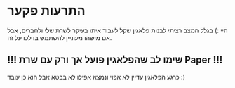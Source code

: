 # התרעות פקער
היי :) בגלל המצב רציתי לבנות פלאגין שקל לעבוד איתו בעיקר לשרת שלי ולחברים, אבל אם מישהו מעוניין להשתמש בו לכו על זה.

## !!! שימו לב שהפלאגין פועל אך ורק עם שרת Paper !!!

כרגע הפלאגין עדיין לא אפוי ונמצא אפילו לא בבטא אבל הוא כן עובד :) 
